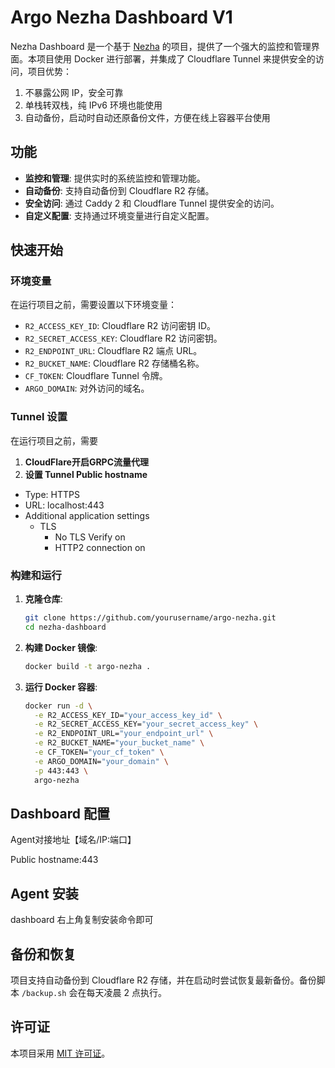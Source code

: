 # Argo Nezha Dashboard V1

Nezha Dashboard 是一个基于 [Nezha](https://github.com/nezhahq/nezha) 的项目，提供了一个强大的监控和管理界面。本项目使用 Docker 进行部署，并集成了 Cloudflare Tunnel 来提供安全的访问，项目优势：

1. 不暴露公网 IP，安全可靠
2. 单栈转双栈，纯 IPv6 环境也能使用
3. 自动备份，启动时自动还原备份文件，方便在线上容器平台使用

## 功能

- **监控和管理**: 提供实时的系统监控和管理功能。
- **自动备份**: 支持自动备份到 Cloudflare R2 存储。
- **安全访问**: 通过 Caddy 2 和 Cloudflare Tunnel 提供安全的访问。
- **自定义配置**: 支持通过环境变量进行自定义配置。

## 快速开始

### 环境变量

在运行项目之前，需要设置以下环境变量：

- `R2_ACCESS_KEY_ID`: Cloudflare R2 访问密钥 ID。
- `R2_SECRET_ACCESS_KEY`: Cloudflare R2 访问密钥。
- `R2_ENDPOINT_URL`: Cloudflare R2 端点 URL。
- `R2_BUCKET_NAME`: Cloudflare R2 存储桶名称。
- `CF_TOKEN`: Cloudflare Tunnel 令牌。
- `ARGO_DOMAIN`: 对外访问的域名。

### Tunnel 设置

在运行项目之前，需要
1. **CloudFlare开启GRPC流量代理**
2. **设置 Tunnel Public hostname**

  - Type: HTTPS
  - URL: localhost:443
  - Additional application settings
    - TLS
      - No TLS Verify on
      - HTTP2 connection on

### 构建和运行

1. **克隆仓库**:

   ```bash
   git clone https://github.com/yourusername/argo-nezha.git
   cd nezha-dashboard
   ```

2. **构建 Docker 镜像**:

   ```bash
   docker build -t argo-nezha .
   ```

3. **运行 Docker 容器**:

   ```bash
   docker run -d \
     -e R2_ACCESS_KEY_ID="your_access_key_id" \
     -e R2_SECRET_ACCESS_KEY="your_secret_access_key" \
     -e R2_ENDPOINT_URL="your_endpoint_url" \
     -e R2_BUCKET_NAME="your_bucket_name" \
     -e CF_TOKEN="your_cf_token" \
     -e ARGO_DOMAIN="your_domain" \
     -p 443:443 \
     argo-nezha
   ```

## Dashboard 配置
Agent对接地址【域名/IP:端口】

Public hostname:443

## Agent 安装
dashboard 右上角复制安装命令即可

## 备份和恢复

项目支持自动备份到 Cloudflare R2 存储，并在启动时尝试恢复最新备份。备份脚本 `/backup.sh` 会在每天凌晨 2 点执行。

## 许可证

本项目采用 [MIT 许可证](LICENSE)。
